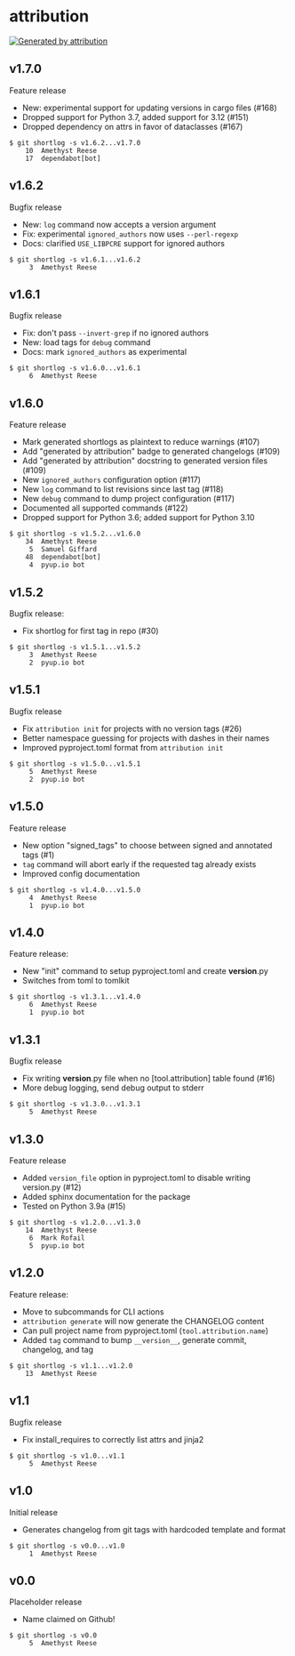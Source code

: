 attribution
===========

[![Generated by attribution][attribution-badge]][attribution-url]


v1.7.0
------

Feature release

- New: experimental support for updating versions in cargo files (#168)
- Dropped support for Python 3.7, added support for 3.12 (#151)
- Dropped dependency on attrs in favor of dataclasses (#167)

```text
$ git shortlog -s v1.6.2...v1.7.0
    10	Amethyst Reese
    17	dependabot[bot]
```


v1.6.2
------

Bugfix release

- New: `log` command now accepts a version argument
- Fix: experimental `ignored_authors` now uses `--perl-regexp`
- Docs: clarified `USE_LIBPCRE` support for ignored authors

```text
$ git shortlog -s v1.6.1...v1.6.2
     3	Amethyst Reese
```


v1.6.1
------

Bugfix release

- Fix: don't pass `--invert-grep` if no ignored authors
- New: load tags for `debug` command
- Docs: mark `ignored_authors` as experimental

```text
$ git shortlog -s v1.6.0...v1.6.1
     6	Amethyst Reese
```


v1.6.0
------

Feature release

- Mark generated shortlogs as plaintext to reduce warnings (#107)
- Add "generated by attribution" badge to generated changelogs (#109)
- Add "generated by attribution" docstring to generated version files (#109)
- New `ignored_authors` configuration option (#117)
- New `log` command to list revisions since last tag (#118)
- New `debug` command to dump project configuration (#117)
- Documented all supported commands (#122)
- Dropped support for Python 3.6; added support for Python 3.10

```text
$ git shortlog -s v1.5.2...v1.6.0
    34	Amethyst Reese
     5	Samuel Giffard
    48	dependabot[bot]
     4	pyup.io bot
```


v1.5.2
------

Bugfix release:

* Fix shortlog for first tag in repo (#30)

```text
$ git shortlog -s v1.5.1...v1.5.2
     3	Amethyst Reese
     2	pyup.io bot
```


v1.5.1
------

Bugfix release

* Fix `attribution init` for projects with no version tags (#26)
* Better namespace guessing for projects with dashes in their names
* Improved pyproject.toml format from `attribution init`

```text
$ git shortlog -s v1.5.0...v1.5.1
     5	Amethyst Reese
     2	pyup.io bot
```


v1.5.0
------

Feature release

- New option "signed_tags" to choose between signed and annotated tags (#1)
- `tag` command will abort early if the requested tag already exists
- Improved config documentation

```text
$ git shortlog -s v1.4.0...v1.5.0
     4	Amethyst Reese
     1	pyup.io bot
```


v1.4.0
------

Feature release:

* New "init" command to setup pyproject.toml and create __version__.py
* Switches from toml to tomlkit

```text
$ git shortlog -s v1.3.1...v1.4.0
     6	Amethyst Reese
     1	pyup.io bot
```


v1.3.1
------

Bugfix release

* Fix writing __version__.py file when no [tool.attribution] table found (#16)
* More debug logging, send debug output to stderr

```text
$ git shortlog -s v1.3.0...v1.3.1
     5	Amethyst Reese
```


v1.3.0
------

Feature release

* Added `version_file` option in pyproject.toml to disable writing version.py (#12)
* Added sphinx documentation for the package
* Tested on Python 3.9a (#15)

```text
$ git shortlog -s v1.2.0...v1.3.0
    14	Amethyst Reese
     6	Mark Rofail
     5	pyup.io bot
```


v1.2.0
------

Feature release:

- Move to subcommands for CLI actions
- `attribution generate` will now generate the CHANGELOG content
- Can pull project name from pyproject.toml (`tool.attribution.name`)
- Added `tag` command to bump `__version__`, generate commit, changelog, and tag

```text
$ git shortlog -s v1.1...v1.2.0
    13	Amethyst Reese
```


v1.1
----

Bugfix release

- Fix install_requires to correctly list attrs and jinja2

```text
$ git shortlog -s v1.0...v1.1
     5	Amethyst Reese
```


v1.0
----

Initial release

- Generates changelog from git tags with hardcoded template and format

```text
$ git shortlog -s v0.0...v1.0
     1	Amethyst Reese
```


v0.0
----

Placeholder release

- Name claimed on Github!

```text
$ git shortlog -s v0.0
     5	Amethyst Reese
```

[attribution-badge]:
    https://img.shields.io/badge/generated%20by-attribution-informational
[attribution-url]: https://attribution.omnilib.dev
